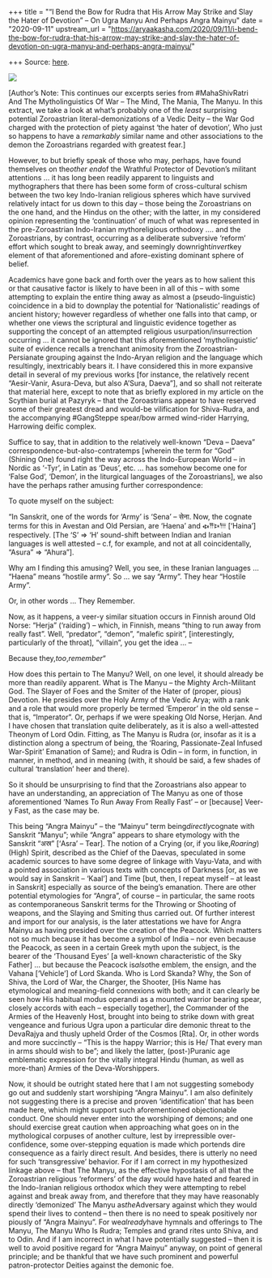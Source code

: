 +++
title = "“I Bend the Bow for Rudra that His Arrow May Strike and Slay the Hater of Devotion” – On Ugra Manyu And Perhaps Angra Mainyu"
date = "2020-09-11"
upstream_url = "https://aryaakasha.com/2020/09/11/i-bend-the-bow-for-rudra-that-his-arrow-may-strike-and-slay-the-hater-of-devotion-on-ugra-manyu-and-perhaps-angra-mainyu/"

+++
Source: [here](https://aryaakasha.com/2020/09/11/i-bend-the-bow-for-rudra-that-his-arrow-may-strike-and-slay-the-hater-of-devotion-on-ugra-manyu-and-perhaps-angra-mainyu/).

![](https://aryaakasha.files.wordpress.com/2020/03/c77aefadb80f01cf57208a7f538c6b80.jpg?w=506)

\[Author’s Note: This continues our excerpts series from #MahaShivRatri
And The Mytholinguistics Of War – The Mind, The Mania, The Manyu. In
this extract, we take a look at what’s probably one of the *least*
surprising potential Zoroastrian literal-demonizations of a Vedic Deity
– the War God charged with the protection of piety against ‘the hater of
devotion’, Who just so happens to have a *remarkably* similar name and
other associations to the demon the Zoroastrians regarded with greatest
fear.\]

However, to but briefly speak of those who may, perhaps, have found
themselves on the*other end*of the Wrathful Protector of Devotion’s
militant attentions … it has long been readily apparent to linguists and
mythographers that there has been some form of cross-cultural schism
between the two key Indo-Iranian religious spheres which have survived
relatively intact for us down to this day – those being the Zoroastrians
on the one hand, and the Hindus on the other; with the latter, in my
considered opinion representing the ‘continuation’ of much of what was
represented in the pre-Zoroastrian Indo-Iranian mythoreligious orthodoxy
…. and the Zoroastrians, by contrast, occurring as a deliberate
subversive ‘reform’ effort which sought to break away, and seemingly
downright*invert*key element of that aforementioned and afore-existing
dominant sphere of belief.

Academics have gone back and forth over the years as to how salient this
or that causative factor is likely to have been in all of this – with
some attempting to explain the entire thing away as almost a
(pseudo-linguistic) coincidence in a bid to downplay the potential for
‘Nationalistic’ readings of ancient history; however regardless of
whether one falls into that camp, or whether one views the scriptural
and linguistic evidence together as supporting the concept of an
attempted religious usurpation/insurrection occurring … it cannot be
ignored that this aforementioned ‘mytholinguistic’ suite of evidence
recalls a trenchant animosity from the Zoroastrian-Persianate grouping
against the Indo-Aryan religion and the language which resultingly,
inextricably bears it. I have considered this in more expansive detail
in several of my previous works \[for instance, the relatively recent
“Aesir-Vanir, Asura-Deva, but also A’Sura, Daeva”\], and so shall not
reiterate that material here, except to note that as briefly explored in
my article on the Scythian burial at Pazyryk – that the Zoroastrians
appear to have reserved some of their greatest dread and would-be
vilification for Shiva-Rudra, and the accompanying #GangSteppe spear/bow
armed wind-rider Harrying, Harrowing deific complex.

Suffice to say, that in addition to the relatively well-known “Deva –
Daeva” correspondence-but-also-contratemps \[wherein the term for “God”
(Shining One) found right the way across the Indo-European World – in
Nordic as ‘-Tyr’, in Latin as ‘Deus’, etc. … has somehow become one for
‘False God’, ‘Demon’, in the liturgical languages of the Zoroastrians\],
we also have the perhaps rather amusing further correspondence:

To quote myself on the subject:

“In Sanskrit, one of the words for ‘Army’ is ‘Sena’ – सेना. Now, the
cognate terms for this in Avestan and Old Persian, are ‘Haena’ and 𐏃𐎡𐎴𐎠
\[‘Haina’\] respectively. \[The ‘S’ => ‘H’ sound-shift between Indian
and Iranian languages is well attested – c.f, for example, and not at
all coincidentally, “Asura” => “Ahura”\].

Why am I finding this amusing? Well, you see, in these Iranian languages
… “Haena” means “hostile army”. So … we say “Army”. They hear “Hostile
Army”.

Or, in other words … They Remember.

Now, as it happens, a veer-y similar situation occurs in Finnish around
Old Norse: “Herja” (‘raiding’) – which, in Finnish, means “thing to run
away from really fast”. Well, “predator”, “demon”, “malefic spirit”,
\[interestingly, particularly of the throat\], “villain”, you get the
idea … –

Because they,*too*,*remember*“

How does this pertain to The Manyu? Well, on one level, it should
already be more than readily apparent. What is The Manyu – the Mighty
Arch-Militant God. The Slayer of Foes and the Smiter of the Hater of
(proper, pious) Devotion. He presides over the Holy Army of the Vedic
Arya; with a rank and a role that would more properly be termed
‘Emperor’ in the old sense – that is, “Imperator”. Or, perhaps if we
were speaking Old Norse, Herjan. And I have chosen that translation
quite deliberately, as it is also a well-attested Theonym of Lord Odin.
Fitting, as The Manyu is Rudra (or, insofar as it is a distinction along
a spectrum of being, the ‘Roaring, Passionate-Zeal Infused War-Spirit’
Emanation of Same); and Rudra is Odin – in form, in function, in manner,
in method, and in meaning (with, it should be said, a few shades of
cultural ‘translation’ heer and there).

So it should be unsurprising to find that the Zoroastrians also appear
to have an understanding, an appreciation of The Manyu as one of those
aforementioned ‘Names To Run Away From Really Fast’ – or \[because\]
Veer-y Fast, as the case may be.

This being “Angra Mainyu” – the “Mainyu” term being*directly*cognate
with Sanskrit “Manyu”; while “Angra” appears to share etymology with the
Sanskrit “अस्र” \[‘Asra’ – Tear\]. The notion of a Crying (or, if you
like,*Roaring*) (High) Spirit, described as the Chief of the Daevas,
speculated in some academic sources to have some degree of linkage with
Vayu-Vata, and with a pointed association in various texts with concepts
of Darkness \[or, as we would say in Sanskrit – ‘Kaal’\] and Time \[but,
then, I repeat myself – at least in Sanskrit\] especially as source of
the being’s emanation. There are other potential etymologies for
“Angra”, of course – in particular, the same roots as contemporaneous
Sanskrit terms for the Throwing or Shooting of weapons, and the Slaying
and Smiting thus carried out. Of further interest and import for our
analysis, is the later attestations we have for Angra Mainyu as having
presided over the creation of the Peacock. Which matters not so much
because it has become a symbol of India – nor even because the Peacock,
as seen in a certain Greek myth upon the subject, is the bearer of the
‘Thousand Eyes’ \[a well-known characteristic of the Sky Father\] … but
because the Peacock is*also*the emblem, the ensign, and the Vahana
\[‘Vehicle’\] of Lord Skanda. Who is Lord Skanda? Why, the Son of Shiva,
the Lord of War, the Charger, the Shooter, \[His Name has etymological
and meaning-field connexions with both; and it can clearly be seen how
His habitual modus operandi as a mounted warrior bearing spear, closely
accords with each – especially together\], the Commander of the Armies
of the Heavenly Host, brought into being to strike down with great
vengeance and furious Ugra upon a particular dire demonic threat to the
DevaRajya and thusly upheld Order of the Cosmos \[Rta\]. Or, in other
words and more succinctly – “This is the happy Warrior; this is He/ That
every man in arms should wish to be”; and likely the latter,
(post-)Puranic age emblematic expression for the vitally integral Hindu
(human, as well as more-than) Armies of the Deva-Worshippers.

Now, it should be outright stated here that I am not suggesting somebody
go out and suddenly start worshiping “Angra Mainyu”. I am also
definitely not suggesting there is a precise and proven ‘identification’
that has been made here, which might support such aforementioned
objectionable conduct. One should never enter into the worshiping of
demons; and one should exercise great caution when approaching what goes
on in the mythological corpuses of another culture, lest by
irrepressible over-confidence, some over-stepping equation is made which
portends dire consequence as a fairly direct result. And besides, there
is utterly no need for such ‘transgressive’ behavior. For if I am
correct in my hypothesized linkage above – that The Manyu, as the
effective hypostasis of all that the Zoroastrian religious ‘reformers’
of the day would have hated and feared in the Indo-Iranian religious
orthodox which they were attempting to rebel against and break away
from, and therefore that they may have reasonably directly ‘demonized’
The Manyu as*the*Adversary against which they would spend their lives
to contend – then there is no need to speak positively nor piously of
“Angra Mainyu”. For we*already*have hymnals and offerings to The
Manyu, The Manyu Who Is Rudra; Temples and grand rites unto Shiva, and
to Odin. And if I am incorrect in what I have potentially suggested –
then it is well to avoid positive regard for “Angra Mainyu” anyway, on
point of general principle; and be thankful that we have such prominent
and powerful patron-protector Deities against the demonic foe.
